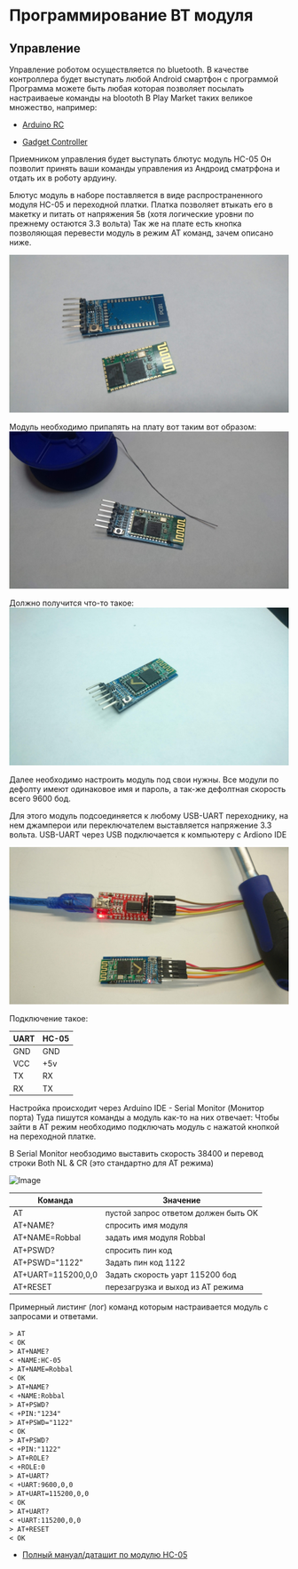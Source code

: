 Программирование BT модуля
===

Управление
---

Управление роботом осуществляется по bluetooth.
В качестве контроллера будет выступать любой Android смартфон с программой
Программа можете быть любая которая позволяет посылать настраиваеые команды на bloototh
В Play Market таких великое множество, например:

- [Arduino RC](https://play.google.com/store/apps/details?id=eu.jahnestacado.arduinorc)

- [Gadget Controller](https://play.google.com/store/apps/details?id=com.krio.gadgetcontroller)

Приемником управления будет выступать блютус модуль HC-05
Он позволит принять ваши команды управления из Андроид сматрфона и отдать их в роботу ардуину.

Блютус модуль в наборе поставляется в виде распространенного модуля HC-05 и переходной платки.
Платка позволяет втыкать его в макетку и питать от напряжения 5в (хотя логические уровни по прежнему остаются 3.3 вольта)
Так же на плате есть кнопка позволяющая перевести модуль в режим AT команд, зачем описано ниже.

![Image](https://raw.githubusercontent.com/minsk-hackerspace/Robbal/master/images/DSC_8933.jpg)

Модуль необходимо припапять на плату вот таким вот образом:
![Image](https://raw.githubusercontent.com/minsk-hackerspace/Robbal/master/images/DSC_8934.jpg)

Должно получится что-то такое:
![Image](https://raw.githubusercontent.com/minsk-hackerspace/Robbal/master/images/DSC_8984.jpg)

Далее необходимо настроить модуль под свои нужны. Все модули по дефолту имеют одинаковое имя и пароль, а так-же дефолтная скорость всего 9600 бод.

Для этого модуль подсоединяется к любому USB-UART переходнику, на нем джамперои или переключателем выставляется напряжение 3.3 вольта. USB-UART через USB подключается к компьютеру с Ardiono IDE

![Image](https://raw.githubusercontent.com/minsk-hackerspace/Robbal/master/images/DSC_8991.jpg)

Подключение такое:

UART | HC-05
--- | ---
GND | GND
VCC | +5v
TX | RX
RX | TX

Настройка происходит через Arduino IDE - Serial Monitor (Монитор порта) Туда пишутся команды а модуль как-то на них отвечает:
Чтобы зайти в AT режим необходимо подключать модуль с нажатой кнопкой на переходной платке.

В Serial Monitor необзодимо выставить скорость 38400 и перевод строки Both NL & CR (это стандартно для AT режима) 

![Image](Screen_29.png)

Команда | Значение
--- | ---
AT | пустой запрос ответом должен быть OK
AT+NAME? | спросить имя модуля
AT+NAME=Robbal | задать имя модуля Robbal
AT+PSWD? | спросить пин код
AT+PSWD="1122" | Задать пин код 1122
AT+UART=115200,0,0 | Задать скорость уарт 115200 бод
AT+RESET | перезагрузка и выход из AT режима

Примерный листинг (лог) команд которым настраивается модуль с запросами и ответами.
```
> AT
< OK
> AT+NAME?
< +NAME:HC-05
> AT+NAME=Robbal
< OK
> AT+NAME?
< +NAME:Robbal
> AT+PSWD?
< +PIN:"1234"
> AT+PSWD="1122"
< OK
> AT+PSWD?
< +PIN:"1122"
> AT+ROLE?
< +ROLE:0
> AT+UART?
< +UART:9600,0,0
> AT+UART=115200,0,0
< OK
> AT+UART?
< +UART:115200,0,0
> AT+RESET
< OK
```

- [Полный мануал/даташит по модулю HC-05](http://www.electronicaestudio.com/docs/istd016A.pdf)
